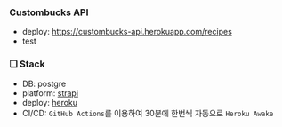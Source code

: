 ### Custombucks API
- deploy: https://custombucks-api.herokuapp.com/recipes
- test

### ❏ Stack
- DB: postgre
- platform: <a href='https://strapi.io/'>strapi</a>
- deploy: <a href='https://dashboard.heroku.com/'>heroku</a>
- CI/CD: `GitHub Actions`를 이용하여 30분에 한번씩 자동으로 `Heroku Awake`
